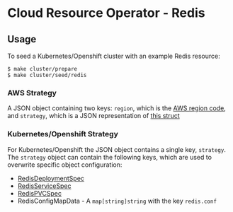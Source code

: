 # Cloud Resource Operator - Redis

## Usage
To seed a Kubernetes/Openshift cluster with an example Redis resource:
```
$ make cluster/prepare 
$ make cluster/seed/redis
```

### AWS Strategy
A JSON object containing two keys: `region`, which is the [AWS region code](https://docs.aws.amazon.com/general/latest/gr/rande.html#ses_region), and `strategy`, which is a JSON representation of [this struct](https://docs.aws.amazon.com/sdk-for-go/api/service/elasticache/#CreateReplicationGroupInput)
### Kubernetes/Openshift Strategy
For Kubernetes/Openshift the JSON object contains a single key, `strategy`. The `strategy` object can contain the  following keys, which are used to overwrite specific object configuration: 
- [RedisDeploymentSpec](https://godoc.org/k8s.io/api/apps/v1#DeploymentSpec)
- [RedisServiceSpec](https://godoc.org/k8s.io/api/core/v1#ServiceSpec)
- [RedisPVCSpec](https://godoc.org/k8s.io/api/core/v1#PersistentVolumeClaimSpec)
- RedisConfigMapData - A `map[string]string` with the key `redis.conf` 
